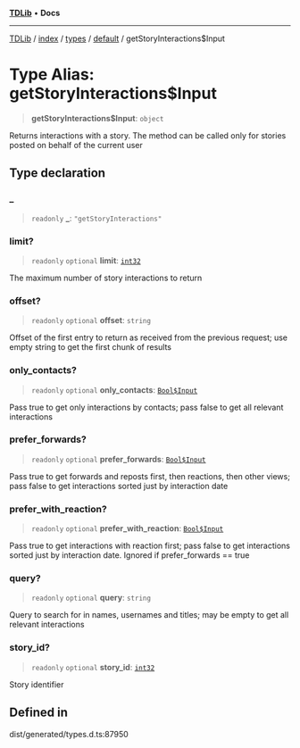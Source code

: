 [**TDLib**](../../../../../../README.md) • **Docs**

***

[TDLib](../../../../../../modules.md) / [index](../../../../../README.md) / [types](../../../README.md) / [default](../README.md) / getStoryInteractions$Input

# Type Alias: getStoryInteractions$Input

> **getStoryInteractions$Input**: `object`

Returns interactions with a story. The method can be called only for stories posted on behalf of the current user

## Type declaration

### \_

> `readonly` **\_**: `"getStoryInteractions"`

### limit?

> `readonly` `optional` **limit**: [`int32`](int32-1.md)

The maximum number of story interactions to return

### offset?

> `readonly` `optional` **offset**: `string`

Offset of the first entry to return as received from the previous request; use empty string to get the first chunk of results

### only\_contacts?

> `readonly` `optional` **only\_contacts**: [`Bool$Input`](Bool$Input.md)

Pass true to get only interactions by contacts; pass false to get all relevant interactions

### prefer\_forwards?

> `readonly` `optional` **prefer\_forwards**: [`Bool$Input`](Bool$Input.md)

Pass true to get forwards and reposts first, then reactions, then other views; pass false to get interactions sorted just by interaction date

### prefer\_with\_reaction?

> `readonly` `optional` **prefer\_with\_reaction**: [`Bool$Input`](Bool$Input.md)

Pass true to get interactions with reaction first; pass false to get interactions sorted just by interaction date. Ignored if prefer_forwards == true

### query?

> `readonly` `optional` **query**: `string`

Query to search for in names, usernames and titles; may be empty to get all relevant interactions

### story\_id?

> `readonly` `optional` **story\_id**: [`int32`](int32-1.md)

Story identifier

## Defined in

dist/generated/types.d.ts:87950
